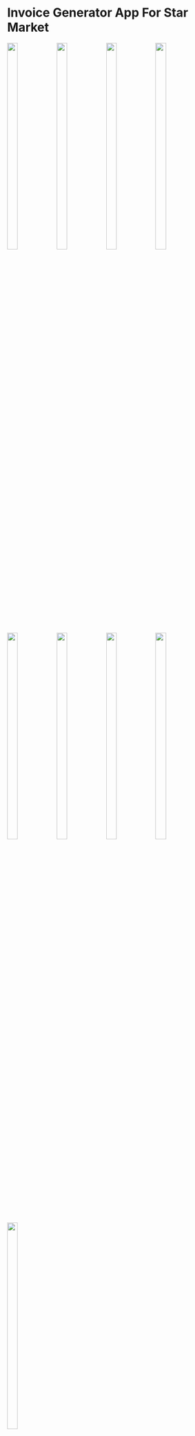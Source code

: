 # Invoice Generator App For Star Market 

<p>
  <img src="https://github.com/user-attachments/assets/a3e172dd-6279-4e6c-82ab-87250a01ded5"height="35%" width="22%">
   <img src="https://github.com/user-attachments/assets/61802df4-c5ae-4cbe-abcf-5c021dbc1be4"height="35%" width="22%">
    <img src="https://github.com/user-attachments/assets/b65ede0c-1e1c-4688-b7a1-ca8079c07f46"height="35%" width="22%">
     <img src="https://github.com/user-attachments/assets/0351fe5c-5dbd-4728-b14b-82cfe223b368"height="35%" width="22%">
     <img src="https://github.com/user-attachments/assets/b4806834-1add-4858-9075-eff0e187ded4"height="35%" width="22%">
     <img src="https://github.com/user-attachments/assets/77174a4e-1acc-4a2c-a5b8-2f72df5ca54a"height="35%" width="22%">
     <img src="https://github.com/user-attachments/assets/dc78a2ef-72c9-414a-af80-151c083e67c6"height="35%" width="22%">
     <img src="https://github.com/user-attachments/assets/a5b005dd-f8ba-4cfa-a3f3-6bfc32f7ec4d"height="35%" width="22%">
     <img src="https://github.com/user-attachments/assets/de55241d-8167-47a6-be86-6813b0500e0f"height="35%" width="22%">
</p>

## Description:
Streamline your supermarket’s billing process with our user-friendly Invoice Generator App, designed specifically for grocery stores. This app simplifies the creation and management of invoices, helping you save time and reduce errors.

## Key Features:

### 1. Easy-to-Use Interface:
- Intuitive design allows staff to generate invoices quickly, even with minimal training.

### 2. Customizable Templates: 
- Choose from various invoice templates tailored for supermarkets, including branding options to reflect your store’s identity.

### 3. Real-Time Inventory Integration: 
- Sync with your inventory management system to automatically update product availability and pricing, ensuring accurate billing.

### 4. Multi-Product Entry: 
- Effortlessly scan barcodes or enter multiple items at once, reducing checkout time and enhancing customer satisfaction.

### 5. Discount and Tax Calculations: 
- Automatically apply discounts, promotions, and taxes, ensuring transparent pricing for your customers.

### 6. Digital Receipts: 
- Offer customers the option to receive their invoices via email or SMS, minimizing paper waste and enhancing convenience.

### 7. Reporting and Analytics: 
- Generate detailed reports on sales, inventory, and customer preferences to help you make informed business decisions.

### 8. Customer Management: 
- Maintain a database of customer information for personalized marketing and loyalty programs.

### 9. Secure Payment Processing: 
- Integrate with popular payment gateways for seamless transactions, ensuring customer data is protected.

### 10. Multi-Language Support: 
- Cater to a diverse clientele with support for multiple languages.

## Benefits:

- Increased Efficiency: Reduce checkout times and improve the overall customer experience.
- Accurate Billing: Minimize errors with automated calculations and inventory syncing.
- Better Customer Engagement: Stay connected with customers through digital receipts and personalized offers.
- Data-Driven Insights: Utilize analytics to optimize product offerings and sales strategies.

Elevate your supermarket’s invoicing process and enhance customer satisfaction with our Invoice Generator App. Transform your billing experience today!
